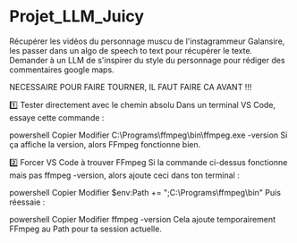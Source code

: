 # Projet_LLM_Juicy
Récupérer les vidéos du personnage muscu de l'instagrammeur Galansire, les passer dans un algo de speech to text pour récupérer le texte. Demander à un LLM de s'inspirer du style du personnage pour rédiger des commentaires google maps.

NECESSAIRE POUR FAIRE TOURNER, IL FAUT FAIRE CA AVANT !!!

1️⃣ Tester directement avec le chemin absolu
Dans un terminal VS Code, essaye cette commande :

powershell
Copier
Modifier
C:\Programs\ffmpeg\bin\ffmpeg.exe -version
Si ça affiche la version, alors FFmpeg fonctionne bien.

2️⃣ Forcer VS Code à trouver FFmpeg
Si la commande ci-dessus fonctionne mais pas ffmpeg -version, alors ajoute ceci dans ton terminal :

powershell
Copier
Modifier
$env:Path += ";C:\Programs\ffmpeg\bin"
Puis réessaie :

powershell
Copier
Modifier
ffmpeg -version
Cela ajoute temporairement FFmpeg au Path pour ta session actuelle.